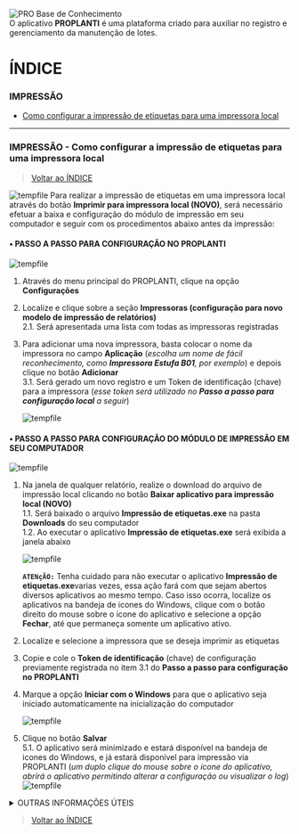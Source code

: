 ![PRO Base de Conhecimento](https://github.com/Masterplanti-Suporte/Documentacao/assets/66273012/be1f0aa0-86e2-4988-9590-eebbe5b07d59)
<br>
O aplicativo **PROPLANTI** é uma plataforma criado para auxiliar no registro e gerenciamento da manutenção de lotes. 

# ÍNDICE

### IMPRESSÃO
* [Como configurar a impressão de etiquetas para uma impressora local](#IMPRESSÃO---Como-configurar-a-impressão-de-etiquetas-para-uma-impressora-local)

---

### IMPRESSÃO - Como configurar a impressão de etiquetas para uma impressora local
>[Voltar ao ÍNDICE](#ÍNDICE)

![tempfile](https://github.com/Masterplanti-Suporte/Documentacao/assets/66273012/0b3e99ee-4205-4bb8-9d9d-fe54d687d72d)
Para realizar a impressão de etiquetas em uma impressora local através do botão **Imprimir para impressora local (NOVO)**, será necessário efetuar a baixa e configuração do módulo de impressão em seu computador e seguir com os procedimentos abaixo antes da impressão:
    
#### • PASSO A PASSO PARA CONFIGURAÇÃO NO PROPLANTI
![tempfile](https://github.com/Masterplanti-Suporte/Documentacao/assets/66273012/d8510854-d02c-40f7-95f7-5f9f661c5a7e)
1. Através do menu principal do PROPLANTI, clique na opção **Configurações**
2. Localize e clique sobre a seção **Impressoras (configuração para novo modelo de impressão de relatórios)**<br>
   2.1. Será apresentada uma lista com todas as impressoras registradas
3. Para adicionar uma nova impressora, basta colocar o nome da impressora no campo **Aplicação** (_escolha um nome de fácil reconhecimento, como **Impressora Estufa B01**, por exemplo_) e depois clique no botão **Adicionar**<br>
   3.1. Será gerado um novo registro e um Token de identificação (chave) para a impressora (_esse token será utilizado no **Passo a passo para configuração local** a seguir_)<br>
   
   ![tempfile](https://github.com/Masterplanti-Suporte/Documentacao/assets/66273012/bd30f4f0-5532-4ae8-a658-0da0e16bb5f1)

#### • PASSO A PASSO PARA CONFIGURAÇÃO DO MÓDULO DE IMPRESSÃO EM SEU COMPUTADOR
![tempfile](https://github.com/Masterplanti-Suporte/Documentacao/assets/66273012/5082c0de-ac60-47c8-b6c9-947b83044ae8)
1. Na janela de qualquer relatório, realize o download do arquivo de impressão local clicando no botão **Baixar aplicativo para impressão local (NOVO)**<br>
   1.1. Será baixado o arquivo **Impressão de etiquetas.exe** na pasta **Downloads** do seu computador<br>
   1.2. Ao executar o aplicativo **Impressão de etiquetas.exe** será exibida a janela abaixo<br>

   ![tempfile](https://github.com/Masterplanti-Suporte/Documentacao/assets/66273012/29cd6df2-7a6e-4f3a-b43f-8a0747882245)


   **``ATENçÃO:``**
   Tenha cuidado para não executar o aplicativo **Impressão de etiquetas.exe**varias vezes, essa ação fará
   com que sejam abertos diversos aplicativos ao mesmo tempo. Caso isso ocorra, localize os aplicativos
   na bandeja de icones do Windows, clique com o botão direito do mouse sobre o ícone do aplicativo e
   selecione a opção **Fechar**, até que permaneça somente um aplicativo ativo. 
      
3. Localize e selecione a impressora que se deseja imprimir as etiquetas
4. Copie e cole o **Token de identificação** (chave) de configuração previamente registrada no item 3.1 do **Passo a passo para configuração no PROPLANTI**
5. Marque a opção **Iniciar com o Windows** para que o aplicativo seja iniciado automaticamente na inicialização do computador
   
   ![tempfile](https://github.com/Masterplanti-Suporte/Documentacao/assets/66273012/1a7e1c2c-ee51-4acd-985c-e5cc2b0b8bc8)
 
6. Clique no botão **Salvar**<br>
   5.1. O aplicativo será minimizado e estará disponível na bandeja de icones do Windows, e já estará disponível para impressão via PROPLANTI (_um duplo clique do mouse sobre o ícone do aplicativo, abrirá o aplicativo permitindo alterar a configuração ou visualizar o log_)<br>
   ![tempfile](https://github.com/Masterplanti-Suporte/Documentacao/assets/66273012/eb806df5-c377-4a8e-be32-806f364e1dd1)


<details>
<summary>OUTRAS INFORMAÇÕES ÚTEIS</summary>

### Validando a situação do Módulo de impressão local

| Icone        | Situação                                 | Ação                                     |
| :----------: | :--------------------------------------: | ---------------------------------------- |
| ![tempfile](https://github.com/Masterplanti-Suporte/Documentacao/assets/66273012/da1486f6-b524-48ea-93e9-84c7707afef4) | **MÓDULO COM FALHA**   | Abrir o módulo e verificar as ocorrências de falha na **Aba Logs**<br> _Para abrir o módulo, verifique o item 5.1 do procedimento **PASSO A PASSO PARA CONFIGURAÇÃO DO MÓDULO DE IMPRESSÃO EM SEU COMPUTADOR**_ |
| ![tempfile](https://github.com/Masterplanti-Suporte/Documentacao/assets/66273012/a7e83287-4aa5-44b1-9a36-698b6f3979dc) | **MÓDULO EM OPERAÇÂO** | Nenhuma ação necessária |

### Como realizar a impressão de etiquetas

![tempfile](https://github.com/Masterplanti-Suporte/Documentacao/assets/66273012/4ab4af7d-a79b-4416-a425-6557f3f80e11)
1. Na janela do relatório, clique no botão *Imprimir etiquetas**<br>
2. Será exibida uma tela com todas as impressoras locais cadastradas<br>
   2.1. Caso o Módulo de impressão local esteja ativo e em operação, a impressora estará marcada como **Disponível**
3. Clique no botão **Imprimir** para enviar o relatório de etiquetas para a impressora configurada

![tempfile](https://github.com/Masterplanti-Suporte/Documentacao/assets/66273012/a07b3dc4-cf6d-46dd-9065-0de90167105e)
</details>

>[Voltar ao ÍNDICE](#ÍNDICE)
